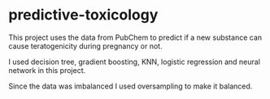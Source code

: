 # predictive-toxicology

This project uses the data from PubChem to predict if a new substance can cause teratogenicity during pregnancy or not.

I used decision tree, gradient boosting, KNN, logistic regression and neural network in this project.

Since the data was imbalanced I used oversampling to make it balanced.
